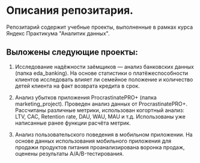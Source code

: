 # Описания репозитария.

Репозитарий содержит учебные проекты, выполненные в рамках курса Яндекс Практикума "Аналитик данных".
## Выложены следующие проекты:
1.  Исследование надёжности заёмщиков — анализ банковских данных (папка eda_banking). На основе статистики о платёжеспособности клиентов исследовать влияет ли семейное положение и количество детей клиента на факт возврата кредита в срок.

2. Анализ убытков приложения ProcrastinatePRO+ (папка marketing_project). Проведен анализ данных от ProcrastinatePRO+. Рассчитаны различные метрики, использован когортный анализ: LTV, CAC, Retention rate, DAU, WAU, MAU и т.д. Использованы уже написанные ранее функции расчёта метрик. 

3. Анализ пользовательского поведения в мобильном приложении. На основе данных использования мобильного приложения для продажи продуктов питания проанализирована воронка продаж, оценены результаты A/A/B-тестирования. 
